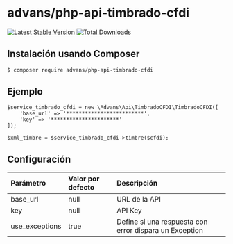 # advans/php-api-timbrado-cfdi

[![Latest Stable Version](https://img.shields.io/packagist/v/advans/php-api-timbrado-cfdi?style=flat-square)](https://packagist.org/packages/advans/php-api-timbrado-cfdi)
[![Total Downloads](https://img.shields.io/packagist/dt/advans/php-api-timbrado-cfdi?style=flat-square)](https://packagist.org/packages/advans/php-api-timbrado-cfdi)

## Instalación usando Composer

```sh
$ composer require advans/php-api-timbrado-cfdi
```

## Ejemplo

````
$service_timbrado_cfdi = new \Advans\Api\TimbradoCFDI\TimbradoCFDI([
    'base_url' => '*************************',
    'key' => '**********************'
]);

$xml_timbre = $service_timbrado_cfdi->timbre($cfdi);
````

## Configuración

| Parámetro | Valor por defecto | Descripción |
| :--- | :--- | :--- |
| base_url | null | URL de la API |
| key | null | API Key |
| use_exceptions | true | Define si una respuesta con error dispara un Exception
